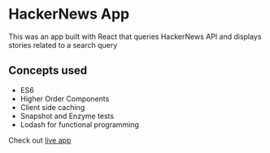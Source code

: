 # HackerNews App

This was an app built with React that queries HackerNews API and displays stories related to a search query

## Concepts used

- ES6
- Higher Order Components
- Client side caching
- Snapshot and Enzyme tests
- Lodash for functional programming

Check out [live app](hackernews-arnawldo.herokuapp.com)